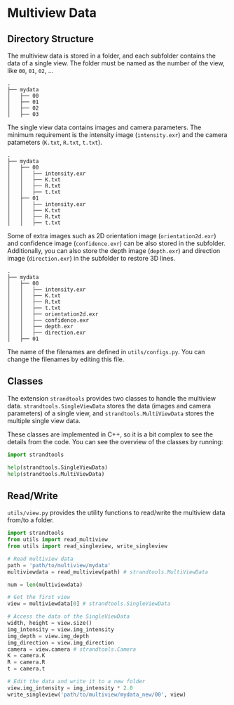 # Multiview Data

## Directory Structure

The multiview data is stored in a folder, and each subfolder contains the data of a single view. The folder
must be named as the number of the view, like `00`, `01`, `02`, ...

```shell
.
├── mydata
│   ├── 00
│   ├── 01
│   ├── 02
│   ├── 03
```

The single view data contains images and camera parameters. The minimum requirement is the intensity image (`intensity.exr`) and the camera patameters (`K.txt`, `R.txt`, `t.txt`).

```shell
.
├── mydata
│   ├── 00
│   │   ├── intensity.exr
│   │   ├── K.txt
│   │   ├── R.txt
│   │   ├── t.txt
│   ├── 01
│   │   ├── intensity.exr
│   │   ├── K.txt
│   │   ├── R.txt
│   │   ├── t.txt
```

Some of extra images such as 2D orientation image (`orientation2d.exr`) and confidence image (`confidence.exr`) can be also stored in the subfolder. Additionally, you can also store the depth image (`depth.exr`) and direction image (`direction.exr`) in the subfolder to restore 3D lines.

```shell
.
├── mydata
│   ├── 00
│   │   ├── intensity.exr
│   │   ├── K.txt
│   │   ├── R.txt
│   │   ├── t.txt
│   │   ├── orientation2d.exr
│   │   ├── confidence.exr
│   │   ├── depth.exr
│   │   ├── direction.exr
│   ├── 01
```

The name of the filenames are defined in `utils/configs.py`. You can change the filenames by editing this file.

## Classes

The extension `strandtools` provides two classes to handle the multiview data. `strandtools.SingleViewData` stores the data (images and camera parameters) of a single view, and `strandtools.MultiViewData` stores the multiple single view data.

These classes are implemented in C++, so it is a bit complex to see the details from the code. You can see the overview of the classes by running:

```python
import strandtools

help(strandtools.SingleViewData)
help(strandtools.MultiViewData)
```

## Read/Write

`utils/view.py` provides the utility functions to read/write the multiview data from/to a folder.

```python
import strandtools 
from utils import read_multiview
from utils import read_singleview, write_singleview

# Read multiview data
path = 'path/to/multiview/mydata'
multiviewdata = read_multiview(path) # strandtools.MultiViewData

num = len(multiviewdata)

# Get the first view
view = multiviewdata[0] # strandtools.SingleViewData

# Access the data of the SingleViewData
width, height = view.size()
img_intensity = view.img_intensity
img_depth = view.img_depth 
img_direction = view.img_direction 
camera = view.camera # strandtools.Camera
K = camera.K
R = camera.R
t = camera.t

# Edit the data and write it to a new folder
view.img_intensity = img_intensity * 2.0
write_singleview('path/to/multiview/mydata_new/00', view)
```
